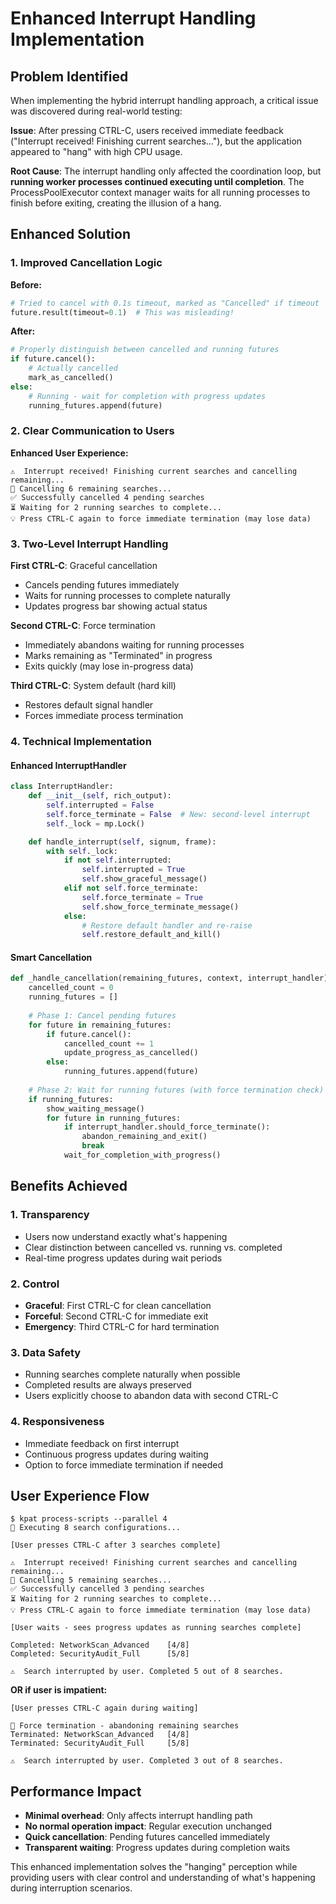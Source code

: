 # Enhanced Interrupt Handling Implementation

## Problem Identified

When implementing the hybrid interrupt handling approach, a critical issue was discovered during real-world testing:

**Issue**: After pressing CTRL-C, users received immediate feedback ("Interrupt received! Finishing current searches..."), but the application appeared to "hang" with high CPU usage. 

**Root Cause**: The interrupt handling only affected the coordination loop, but **running worker processes continued executing until completion**. The ProcessPoolExecutor context manager waits for all running processes to finish before exiting, creating the illusion of a hang.

## Enhanced Solution

### 1. Improved Cancellation Logic

**Before:**
```python
# Tried to cancel with 0.1s timeout, marked as "Cancelled" if timeout
future.result(timeout=0.1)  # This was misleading!
```

**After:**
```python
# Properly distinguish between cancelled and running futures
if future.cancel():
    # Actually cancelled
    mark_as_cancelled()
else:
    # Running - wait for completion with progress updates
    running_futures.append(future)
```

### 2. Clear Communication to Users

**Enhanced User Experience:**
```
⚠️  Interrupt received! Finishing current searches and cancelling remaining...
🔄 Cancelling 6 remaining searches...
✅ Successfully cancelled 4 pending searches
⏳ Waiting for 2 running searches to complete...
💡 Press CTRL-C again to force immediate termination (may lose data)
```

### 3. Two-Level Interrupt Handling

**First CTRL-C**: Graceful cancellation
- Cancels pending futures immediately
- Waits for running processes to complete naturally
- Updates progress bar showing actual status

**Second CTRL-C**: Force termination
- Immediately abandons waiting for running processes
- Marks remaining as "Terminated" in progress
- Exits quickly (may lose in-progress data)

**Third CTRL-C**: System default (hard kill)
- Restores default signal handler
- Forces immediate process termination

### 4. Technical Implementation

#### Enhanced InterruptHandler
```python
class InterruptHandler:
    def __init__(self, rich_output):
        self.interrupted = False
        self.force_terminate = False  # New: second-level interrupt
        self._lock = mp.Lock()

    def handle_interrupt(self, signum, frame):
        with self._lock:
            if not self.interrupted:
                self.interrupted = True
                self.show_graceful_message()
            elif not self.force_terminate:
                self.force_terminate = True
                self.show_force_terminate_message()
            else:
                # Restore default handler and re-raise
                self.restore_default_and_kill()
```

#### Smart Cancellation
```python
def _handle_cancellation(remaining_futures, context, interrupt_handler):
    cancelled_count = 0
    running_futures = []
    
    # Phase 1: Cancel pending futures
    for future in remaining_futures:
        if future.cancel():
            cancelled_count += 1
            update_progress_as_cancelled()
        else:
            running_futures.append(future)
    
    # Phase 2: Wait for running futures (with force termination check)
    if running_futures:
        show_waiting_message()
        for future in running_futures:
            if interrupt_handler.should_force_terminate():
                abandon_remaining_and_exit()
                break
            wait_for_completion_with_progress()
```

## Benefits Achieved

### 1. Transparency
- Users now understand exactly what's happening
- Clear distinction between cancelled vs. running vs. completed
- Real-time progress updates during wait periods

### 2. Control
- **Graceful**: First CTRL-C for clean cancellation
- **Forceful**: Second CTRL-C for immediate exit
- **Emergency**: Third CTRL-C for hard termination

### 3. Data Safety
- Running searches complete naturally when possible
- Completed results are always preserved
- Users explicitly choose to abandon data with second CTRL-C

### 4. Responsiveness
- Immediate feedback on first interrupt
- Continuous progress updates during waiting
- Option to force immediate termination if needed

## User Experience Flow

```
$ kpat process-scripts --parallel 4
🚀 Executing 8 search configurations...

[User presses CTRL-C after 3 searches complete]

⚠️  Interrupt received! Finishing current searches and cancelling remaining...
🔄 Cancelling 5 remaining searches...
✅ Successfully cancelled 3 pending searches
⏳ Waiting for 2 running searches to complete...
💡 Press CTRL-C again to force immediate termination (may lose data)

[User waits - sees progress updates as running searches complete]

Completed: NetworkScan_Advanced    [4/8]
Completed: SecurityAudit_Full      [5/8]

⚠️  Search interrupted by user. Completed 5 out of 8 searches.
```

**OR if user is impatient:**

```
[User presses CTRL-C again during waiting]

🛑 Force termination - abandoning remaining searches
Terminated: NetworkScan_Advanced   [4/8]
Terminated: SecurityAudit_Full     [5/8]

⚠️  Search interrupted by user. Completed 3 out of 8 searches.
```

## Performance Impact

- **Minimal overhead**: Only affects interrupt handling path
- **No normal operation impact**: Regular execution unchanged
- **Quick cancellation**: Pending futures cancelled immediately
- **Transparent waiting**: Progress updates during completion waits

This enhanced implementation solves the "hanging" perception while providing users with clear control and understanding of what's happening during interruption scenarios.
